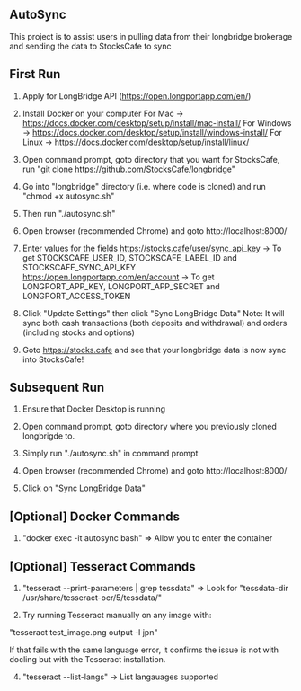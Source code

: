 ## AutoSync

This project is to assist users in pulling data from their longbridge brokerage and sending the data to StocksCafe to sync

## First Run

1) Apply for LongBridge API (https://open.longportapp.com/en/)

2) Install Docker on your computer
For Mac -> https://docs.docker.com/desktop/setup/install/mac-install/
For Windows -> https://docs.docker.com/desktop/setup/install/windows-install/
For Linux -> https://docs.docker.com/desktop/setup/install/linux/ 

3) Open command prompt, goto directory that you want for StocksCafe, run "git clone https://github.com/StocksCafe/longbridge"

4) Go into "longbridge" directory (i.e. where code is cloned) and run "chmod +x autosync.sh"

5) Then run "./autosync.sh"

6) Open browser (recommended Chrome) and goto http://localhost:8000/

7) Enter values for the fields 
https://stocks.cafe/user/sync_api_key -> To get STOCKSCAFE_USER_ID, STOCKSCAFE_LABEL_ID and STOCKSCAFE_SYNC_API_KEY
https://open.longportapp.com/en/account -> To get LONGPORT_APP_KEY, LONGPORT_APP_SECRET and LONGPORT_ACCESS_TOKEN

8) Click "Update Settings" then click "Sync LongBridge Data"
Note: It will sync both cash transactions (both deposits and withdrawal) and orders (including stocks and options)

9) Goto https://stocks.cafe and see that your longbridge data is now sync into StocksCafe!

## Subsequent Run

1) Ensure that Docker Desktop is running

2) Open command prompt, goto directory where you previously cloned longbrigde to.

3) Simply run "./autosync.sh" in command prompt

4) Open browser (recommended Chrome) and goto http://localhost:8000/

5) Click on "Sync LongBridge Data"

## [Optional] Docker Commands

1) "docker exec -it autosync bash" => Allow you to enter the container

## [Optional] Tesseract Commands

1) "tesseract --print-parameters | grep tessdata" => Look for "tessdata-dir /usr/share/tesseract-ocr/5/tessdata/"

2) Try running Tesseract manually on any image with:

"tesseract test_image.png output -l jpn"

If that fails with the same language error, it confirms the issue is not with docling but with the Tesseract installation.

4) "tesseract --list-langs" -> List langauages supported